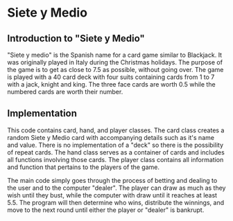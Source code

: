 # Siete y Medio #

## Introduction to "Siete y Medio" ##

"Siete y medio" is the Spanish name for a card game similar to Blackjack. It was originally played in Italy during the Christmas holidays. The purpose of the game is to get as close to 7.5 as possible, without going over. The game is played with a 40 card deck with four suits containing cards from 1 to 7 with a jack, knight and king. The three face cards are worth 0.5 while the numbered cards are worth their number.

## Implementation ##

This code contains card, hand, and player classes. The card class creates a random Siete y Medio card with accompanying details such as it's name and value. There is no implementation of a "deck" so there is the possibility of repeat cards. The hand class serves as a container of cards and includes all functions involving those cards. The player class contains all information and function that pertains to the players of the game.

The main code simply goes through the process of betting and dealing to the user and to the computer "dealer". The player can draw as much as they wish until they bust, while the computer with draw until it reaches at least 5.5. The program will then determine who wins, distribute the winnings, and move to the next round until either the player or "dealer" is bankrupt.
